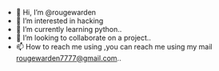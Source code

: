 - 👋 Hi, I’m @rougewarden
- 👀 I’m interested in hacking
- 🌱 I’m currently learning python..
- 💞️ I’m looking to collaborate on a project..
- 📫 How to reach me using  ,you can reach me using my mail rougewarden7777@gmail.com..

<!---
rougewarden/rougewarden is a ✨ special ✨ repository because its `README.md` (this file) appears on your GitHub profile.
You can click the Preview link to take a look at your chan
ges.
--->
